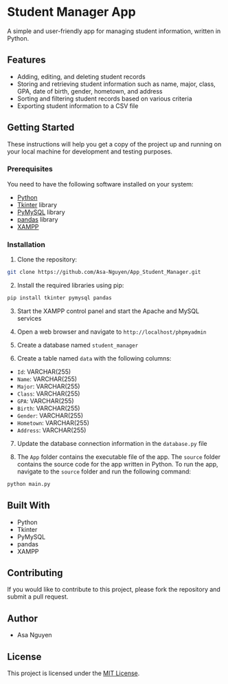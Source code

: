 # Student Manager App

A simple and user-friendly app for managing student information, written in Python.

## Features

- Adding, editing, and deleting student records
- Storing and retrieving student information such as name, major, class, GPA, date of birth, gender, hometown, and address
- Sorting and filtering student records based on various criteria
- Exporting student information to a CSV file

## Getting Started

These instructions will help you get a copy of the project up and running on your local machine for development and testing purposes.

### Prerequisites

You need to have the following software installed on your system:

- [Python](https://www.python.org/downloads/)
- [Tkinter](https://docs.python.org/3/library/tkinter.html) library
- [PyMySQL](https://pymysql.readthedocs.io/en/latest/) library
- [pandas](https://pandas.pydata.org/) library
- [XAMPP](https://www.apachefriends.org/download.html)

### Installation

1. Clone the repository:

```bash
git clone https://github.com/Asa-Nguyen/App_Student_Manager.git
```

2. Install the required libraries using pip:
```bash
pip install tkinter pymysql pandas
```

3. Start the XAMPP control panel and start the Apache and MySQL services

4. Open a web browser and navigate to `http://localhost/phpmyadmin`

5. Create a database named `student_manager`

6. Create a table named `data` with the following columns:

- `Id`: VARCHAR(255)
- `Name`: VARCHAR(255)
- `Major`: VARCHAR(255)
- `Class`: VARCHAR(255)
- `GPA`: VARCHAR(255)
- `Birth`: VARCHAR(255)
- `Gender`: VARCHAR(255)
- `Hometown`: VARCHAR(255)
- `Address`: VARCHAR(255)

7. Update the database connection information in the `database.py` file

8. The `App` folder contains the executable file of the app. The `source` folder contains the source code for the app written in Python. To run the app, navigate to the `source` folder and run the following command:
```bash
python main.py
```

## Built With

- Python
- Tkinter
- PyMySQL
- pandas
- XAMPP

## Contributing

If you would like to contribute to this project, please fork the repository and submit a pull request.

## Author

- Asa Nguyen

## License

This project is licensed under the [MIT License](https://github.com/Asa-Nguyen/App_Student_Manager/blob/main/LICENSE).

